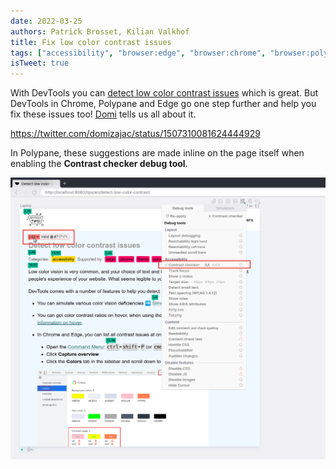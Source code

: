 ```yaml
---
date: 2022-03-25
authors: Patrick Brosset, Kilian Valkhof
title: Fix low color contrast issues
tags: ["accessibility", "browser:edge", "browser:chrome", "browser:polypane"]
isTweet: true
---
```


With DevTools you can [detect low color contrast issues](../detect-low-color-contrast) which is great. But DevTools in Chrome, Polypane and Edge go one step further and help you fix these issues too! [Domi](https://twitter.com/domizajac) tells us all about it.

https://twitter.com/domizajac/status/1507310081624444929

In Polypane, these suggestions are made inline on the page itself when enabling the **Contrast checker debug tool**.

![A Polypane Pane with the Contrast checker debug tool active.](../../assets/img/detect-low-color-contrast-inline.png)
